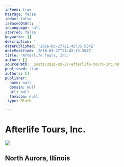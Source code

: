 ```yaml
---
inFeed: true
hasPage: false
inNav: false
isBasedOnUrl: ''
inLanguage: null
starred: false
keywords: []
description: ''
datePublished: '2016-03-27T21:43:35.554Z'
dateModified: '2016-03-27T21:43:13.394Z'
title: 'Afterlife Tours, Inc.'
author: []
sourcePath: _posts/2016-03-27-afterlife-tours-inc.md
published: true
authors: []
publisher:
  name: null
  domain: null
  url: null
  favicon: null
_type: Blurb

---
```

# Afterlife Tours, Inc.
![](https://s3-us-west-2.amazonaws.com/the-grid-img/p/3cec6bbc03cb743db7de5781b36cf45194633e53.jpg)

## North Aurora, Illinois